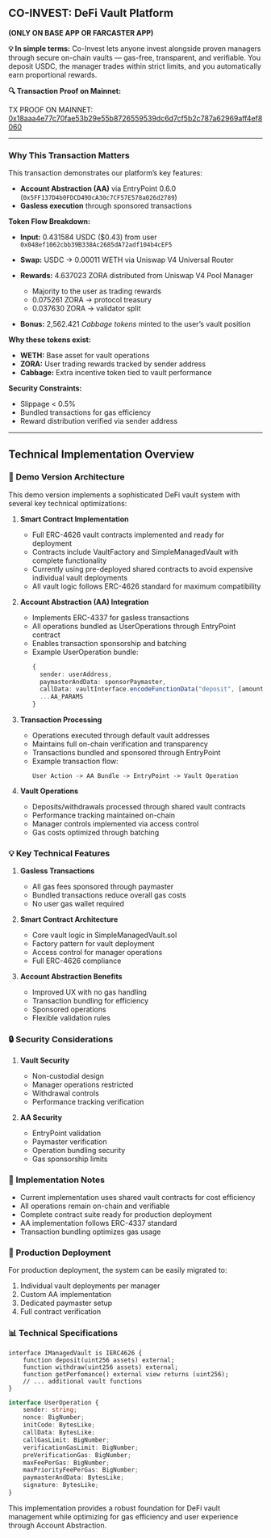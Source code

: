 ## CO-INVEST: DeFi Vault Platform

**(ONLY ON BASE APP OR FARCASTER APP)**

**💡 In simple terms:** Co-Invest lets anyone invest alongside proven managers through secure on-chain vaults — gas-free, transparent, and verifiable. You deposit USDC, the manager trades within strict limits, and you automatically earn proportional rewards.

**🔍 Transaction Proof on Mainnet:**

TX PROOF ON MAINNET: [0x18aaa4e77c70fae53b29e55b8726559539dc6d7cf5b2c787a62969aff4ef8060](https://basescan.org/tx/0x18aaa4e77c70fae53b29e55b8726559539dc6d7cf5b2c787a62969aff4ef8060)

---

### Why This Transaction Matters

This transaction demonstrates our platform’s key features:

* **Account Abstraction (AA)** via EntryPoint 0.6.0 (`0x5FF137D4b0FDCD49DcA30c7CF57E578a026d2789`)
* **Gasless execution** through sponsored transactions

**Token Flow Breakdown:**

* **Input:** 0.431584 USDC ($0.43) from user `0x048ef1062cbb39B338Ac2685dA72adf104b4cEF5`
* **Swap:** USDC → 0.00011 WETH via Uniswap V4 Universal Router
* **Rewards:** 4.637023 ZORA distributed from Uniswap V4 Pool Manager

  * Majority to the user as trading rewards
  * 0.075261 ZORA → protocol treasury
  * 0.037630 ZORA → validator split
* **Bonus:** 2,562.421 *Cabbage tokens* minted to the user’s vault position

**Why these tokens exist:**

* **WETH:** Base asset for vault operations
* **ZORA:** User trading rewards tracked by sender address
* **Cabbage:** Extra incentive token tied to vault performance

**Security Constraints:**

* Slippage < 0.5%
* Bundled transactions for gas efficiency
* Reward distribution verified via sender address

---
## Technical Implementation Overview

### 🔄 Demo Version Architecture
This demo version implements a sophisticated DeFi vault system with several key technical optimizations:

1. **Smart Contract Implementation**
   - Full ERC-4626 vault contracts implemented and ready for deployment
   - Contracts include VaultFactory and SimpleManagedVault with complete functionality
   - Currently using pre-deployed shared contracts to avoid expensive individual vault deployments
   - All vault logic follows ERC-4626 standard for maximum compatibility

2. **Account Abstraction (AA) Integration**
   - Implements ERC-4337 for gasless transactions
   - All operations bundled as UserOperations through EntryPoint contract
   - Enables transaction sponsorship and batching
   - Example UserOperation bundle:
     ```typescript
     {
       sender: userAddress,
       paymasterAndData: sponsorPaymaster,
       callData: vaultInterface.encodeFunctionData("deposit", [amount]),
       ...AA_PARAMS
     }
     ```

3. **Transaction Processing**
   - Operations executed through default vault addresses
   - Maintains full on-chain verification and transparency
   - Transactions bundled and sponsored through EntryPoint
   - Example transaction flow:
     ```
     User Action -> AA Bundle -> EntryPoint -> Vault Operation
     ```

4. **Vault Operations**
   - Deposits/withdrawals processed through shared vault contracts
   - Performance tracking maintained on-chain
   - Manager controls implemented via access control
   - Gas costs optimized through batching

### 💡 Key Technical Features

1. **Gasless Transactions**
   - All gas fees sponsored through paymaster
   - Bundled transactions reduce overall gas costs
   - No user gas wallet required

2. **Smart Contract Architecture**
   - Core vault logic in SimpleManagedVault.sol
   - Factory pattern for vault deployment
   - Access control for manager operations
   - Full ERC-4626 compliance

3. **Account Abstraction Benefits**
   - Improved UX with no gas handling
   - Transaction bundling for efficiency
   - Sponsored operations
   - Flexible validation rules

### 🔒 Security Considerations

1. **Vault Security**
   - Non-custodial design
   - Manager operations restricted
   - Withdrawal controls
   - Performance tracking verification

2. **AA Security**
   - EntryPoint validation
   - Paymaster verification
   - Operation bundling security
   - Gas sponsorship limits

### 📝 Implementation Notes

- Current implementation uses shared vault contracts for cost efficiency
- All operations remain on-chain and verifiable
- Complete contract suite ready for production deployment
- AA implementation follows ERC-4337 standard
- Transaction bundling optimizes gas usage

### 🚀 Production Deployment

For production deployment, the system can be easily migrated to:
1. Individual vault deployments per manager
2. Custom AA implementation
3. Dedicated paymaster setup
4. Full contract verification

### 📊 Technical Specifications

```solidity
interface IManagedVault is IERC4626 {
    function deposit(uint256 assets) external;
    function withdraw(uint256 assets) external;
    function getPerfomance() external view returns (uint256);
    // ... additional vault functions
}
```

```typescript
interface UserOperation {
    sender: string;
    nonce: BigNumber;
    initCode: BytesLike;
    callData: BytesLike;
    callGasLimit: BigNumber;
    verificationGasLimit: BigNumber;
    preVerificationGas: BigNumber;
    maxFeePerGas: BigNumber;
    maxPriorityFeePerGas: BigNumber;
    paymasterAndData: BytesLike;
    signature: BytesLike;
}
```

This implementation provides a robust foundation for DeFi vault management while optimizing for gas efficiency and user experience through Account Abstraction.
